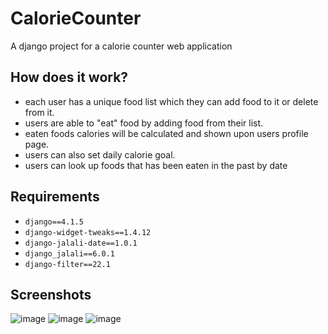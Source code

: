# CalorieCounter
A django project for a calorie counter web application

## How does it work?
 - each user has a unique food list which they can add food to it or delete from it.
 - users are able to "eat" food by adding food from their list.
 - eaten foods calories will be calculated and shown upon users profile page.
 - users can also set daily calorie goal.
 - users can look up foods that has been eaten in the past by date

## Requirements
- `django==4.1.5`
- `django-widget-tweaks==1.4.12`
- `django-jalali-date==1.0.1`
- `django_jalali==6.0.1`
- `django-filter==22.1`

## Screenshots
![image](https://user-images.githubusercontent.com/60918091/211655967-62a823f6-2929-4b9c-b1d1-eadaac71c573.png)
![image](https://user-images.githubusercontent.com/60918091/211656038-2aec5e6b-1a98-43e6-97a1-ec467e41993c.png)
![image](https://user-images.githubusercontent.com/60918091/212161995-8262d43a-9a37-495d-b2a6-2b0e1b935385.png)


